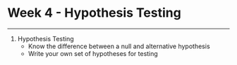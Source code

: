 # Week 4 - Hypothesis Testing

---

1. Hypothesis Testing
    - Know the difference between a null and alternative hypothesis
    - Write your own set of hypotheses for testing